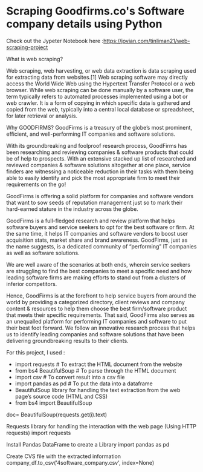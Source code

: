# Scraping Goodfirms.co's Software company details using Python

Check out the Jypeter Notebook here :https://jovian.com/tinliman21/web-scraping-project

What is web scraping?

Web scraping, web harvesting, or web data extraction is data scraping used for extracting data from websites.[1] Web scraping software may directly access the World Wide Web using the Hypertext Transfer Protocol or a web browser. While web scraping can be done manually by a software user, the term typically refers to automated processes implemented using a bot or web crawler. It is a form of copying in which specific data is gathered and copied from the web, typically into a central local database or spreadsheet, for later retrieval or analysis.

Why GOODFIRMS?
GoodFirms is a treasury of the globe’s most prominent, efficient, and well-performing IT companies and software solutions.

With its groundbreaking and foolproof research process, GoodFirms has been researching and reviewing companies & software products that could be of help to prospects. With an extensive stacked up list of researched and reviewed companies & software solutions altogether at one place, service finders are witnessing a noticeable reduction in their tasks with them being able to easily identify and pick the most appropriate firm to meet their requirements on the go!

GoodFirms is offering a solid platform for companies and software vendors that want to sow seeds of reputation management just so to mark their hard-earned stature in the industry across the globe.

GoodFirms is a full-fledged research and review platform that helps software buyers and service seekers to opt for the best software or firm. At the same time, it helps IT companies and software vendors to boost user acquisition stats, market share and brand awareness. GoodFirms, just as the name suggests, is a dedicated community of “performing” IT companies as well as software solutions.

We are well aware of the scenarios at both ends, wherein service seekers are struggling to find the best companies to meet a specific need and how leading software firms are making efforts to stand out from a clusters of inferior competitors.

Hence, GoodFirms is at the forefront to help service buyers from around the world by providing a categorized directory, client reviews and company content & resources to help them choose the best firm/software product that meets their specific requirements. That said, GoodFirms also serves as an unequalled platform for performing IT companies and software to put their best foot forward. We follow an innovative research process that helps us to identify leading companies and software solutions that have been delivering groundbreaking results to their clients.

For this project, I used :

- import requests # To extract the HTML document from the website
- from bs4 BeautifulSoup # To parse through the HTML document
- import csv # To convert result into a csv file
- import pandas as pd # To put the data into a dataframe
- BeautifulSoup library for handling the text extraction from the web page’s source code (HTML and CSS)
- from bs4 import BeautifulSoup

doc= BeautifulSoup(requests.get(i).text)

Requests library for handling the interaction with the web page (Using HTTP requests)
import requests

Install Pandas DataFrame to create a Library
import pandas as pd

Create CVS file with the extracted information
company_df.to_csv('4software_company.csv', index=None)
